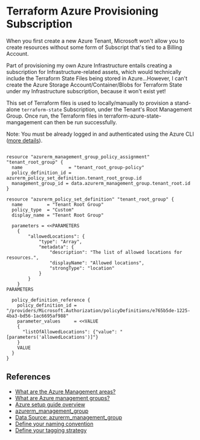 # Terraform Azure Provisioning Subscription

When you first create a new Azure Tenant, Microsoft won't allow you to create resources without some form of Subscript that's tied to a Billing Account.

Part of provisioning my own Azure Infrastructure entails creating a subscription for Infrastructure-related assets, which would technically include the Terraform State Files being stored in Azure...However, I can't create the Azure Storage Account/Container/Blobs for Terraform State under my Infrastructure subscription, because it won't exist yet!

This set of Terraform files is used to locally/manually to provision a stand-alone `terraform-state` Subscription, under the Tenant's Root Management Group. Once run, the Terraform files in terraform-azure-state-mangagement can then be run successfully.

Note: You must be already logged in and authenticated using the Azure CLI ([more details](https://registry.terraform.io/providers/hashicorp/azurerm/latest/docs/guides/azure_cli)).


```

resource "azurerm_management_group_policy_assignment" "tenant_root_group" {
  name                 = "tenant_root_group-policy"
  policy_definition_id = azurerm_policy_set_definition.tenant_root_group.id
  management_group_id = data.azurerm_management_group.tenant_root.id
}

resource "azurerm_policy_set_definition" "tenant_root_group" {
  name         = "Tenant Root Group"
  policy_type  = "Custom"
  display_name = "Tenant Root Group"

  parameters = <<PARAMETERS
    {
        "allowedLocations": {
            "type": "Array",
            "metadata": {
                "description": "The list of allowed locations for resources.",
                "displayName": "Allowed locations",
                "strongType": "location"
            }
        }
    }
PARAMETERS

  policy_definition_reference {
    policy_definition_id = "/providers/Microsoft.Authorization/policyDefinitions/e765b5de-1225-4ba3-bd56-1ac6695af988"
    parameter_values     = <<VALUE
    {
      "listOfAllowedLocations": {"value": "[parameters('allowedLocations')]"}
    }
    VALUE
  }
}

```


## References

* [What are the Azure Management areas?](https://docs.microsoft.com/en-us/azure/governance/azure-management)
* [What are Azure management groups?](https://docs.microsoft.com/en-us/azure/governance/management-groups/overview)
* [Azure setup guide overview](https://docs.microsoft.com/en-us/azure/cloud-adoption-framework/ready/azure-setup-guide/)
* [azurerm_management_group](https://registry.terraform.io/providers/hashicorp/azurerm/latest/docs/resources/management_group)
* [Data Source: azurerm_management_group](https://registry.terraform.io/providers/hashicorp/azurerm/latest/docs/data-sources/management_group)
* [Define your naming convention](https://docs.microsoft.com/en-us/azure/cloud-adoption-framework/ready/azure-best-practices/resource-naming)
* [Define your tagging strategy](https://docs.microsoft.com/en-us/azure/cloud-adoption-framework/ready/azure-best-practices/resource-tagging)

